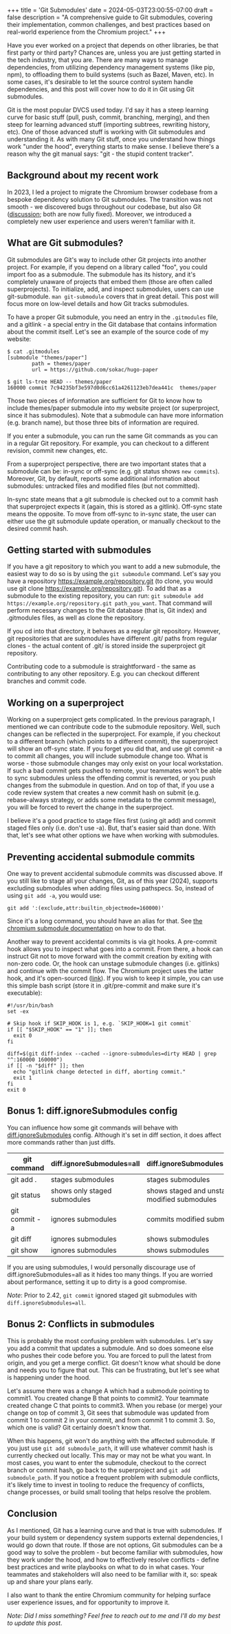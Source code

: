 +++
title = 'Git Submodules'
date = 2024-05-03T23:00:55-07:00
draft = false
description = "A comprehensive guide to Git submodules, covering their implementation, common challenges, and best practices based on real-world experience from the Chromium project."
+++

Have you ever worked on a project that depends on other libraries, be that
first party or third party? Chances are, unless you are just getting started in
the tech industry, that you are. There are many ways to manage dependencies,
from utilizing dependency management systems (like pip, npm), to offloading
them to build systems (such as Bazel, Maven, etc). In some cases, it's
desirable to let the source control system handle dependencies, and this post
will cover how to do it in Git using Git submodules.

Git is the most popular DVCS used today. I'd say it has a steep learning curve
for basic stuff (pull, push, commit, branching, merging), and then steep for
learning advanced stuff (importing subtrees, rewriting history, etc). One of
those advanced stuff is working with Git submodules and understanding it. As
with many Git stuff, once you understand how things  work "under the hood",
everything starts to make sense. I believe there's a reason why the git manual
says: "git - the stupid content tracker".

## Background about my recent work
In 2023, I led a project to migrate the Chromium browser codebase from a
bespoke dependency solution to Git submodules. The transition was not smooth -
we discovered bugs throughout our codebase, but also Git
([discussion](https://lore.kernel.org/git/20230829005606.136615-1-jonathantanmy@google.com/);
both are now fully fixed). Moreover, we introduced a completely new user experience
and users weren't familiar with it.

## What are Git submodules?
Git submodules are Git's way to include other Git projects into another
project. For example, if you depend on a library called "foo", you could
import foo as a submodule. The submodule has its history, and it's completely
unaware of projects that embed them (those are often called superprojects). To
initialize, add, and inspect submodules, users can use git-submodule. `man
git-submodule` covers that in great detail. This post will focus more on
low-level details and how Git tracks submodules.

To have a proper Git submodule, you need an entry in the `.gitmodules` file,
and a gitlink - a special entry in the Git database that contains information
about the commit itself. Let's see an example of the source code of my website:

```
$ cat .gitmodules
[submodule "themes/paper"]
        path = themes/paper
        url = https://github.com/sokac/hugo-paper

$ git ls-tree HEAD -- themes/paper
160000 commit 7c94235bf3e597d0d6cc61a4261123eb7dea441c  themes/paper
```

Those two pieces of information are sufficient for Git to know how to include
themes/paper submodule into my website project (or superproject, since it has
submodules). Note that a submodule can have more information (e.g. branch
name), but those three bits of information are required.

If you enter a submodule, you can run the same Git commands as you can in a
regular Git repository. For example, you can checkout to a different revision,
commit new changes, etc. 

From a superproject perspective, there are two important states that a
submodule can be: in-sync or off-sync (e.g. git status shows `new commits`).
Moreover, Git, by default, reports some additional information about
submodules: untracked files and modified files (but not committed).

In-sync state means that a git submodule is checked out to a commit hash that
superproject expects it (again, this is stored as a gitlink). Off-sync state
means the opposite. To move from off-sync to in-sync state, the user can either
use the git submodule update operation, or manually checkout to the desired
commit hash.

## Getting started with submodules
If you have a git repository to which you want to add a new submodule, the
easiest way to do so is by using the `git submodule` command. Let's say you
have a repository https://example.org/repository.git (to clone, you would use
git clone https://example.org/repository.git). To add that as a submodule to
the existing repository, you can run: `git submodule add
https://example.org/repository.git path_you_want`. That command will perform
necessary changes to the Git database (that is, Git index) and .gitmodules
files, as well as clone the repository.

If you cd into that directory, it behaves as a regular git repository. However,
git repositories that are submodules have different .git/ paths from regular
clones - the actual content of .git/ is stored inside the superproject git
repository.

Contributing code to a submodule is straightforward - the same as contributing
to any other repository. E.g. you can checkout different branches and commit
code.

## Working on a superproject
Working on a superproject gets complicated. In the previous paragraph, I
mentioned we can contribute code to the submodule repository. Well, such
changes can be reflected in the superproject. For example, if you checkout to a
different branch (which points to a different commit), the superproject will
show an off-sync state. If you forget you did that, and use git commit -a
to commit all changes, you will include submodule change too. What is worse -
those submodule changes may only exist on your local workstation. If such a bad
commit gets pushed to remote, your teammates won't be able to sync submodules
unless the offending commit is reverted, or you push changes from the submodule
in question. And on top of that, if you use a code review system that creates a
new commit hash on submit (e.g. rebase-always strategy, or adds some metadata
to the commit message), you will be forced to revert the change in the
superproject.

I believe it's a good practice to stage files first (using git add) and commit
staged files only (i.e. don't use -a). But, that's easier said than done. With
that, let's see what other options we have when working with submodules.

## Preventing accidental submodule commits
One way to prevent accidental submodule commits was discussed above. If you
still like to stage all your changes, Git, as of this year (2024), supports
excluding submodules when adding files using pathspecs. So, instead of using
`git add -a`, you would use:

```
git add ':(exclude,attr:builtin_objectmode=160000)'
```
Since it's a long command, you should have an alias for that. See [the chromium
submodule
documentation](https://chromium.googlesource.com/chromium/src/+/main/docs/git_submodules.md#submodules-during-git-status_git-commit_and-git-add)
on how to do that.

Another way to prevent accidental commits is via git hooks. A pre-commit hook
allows you to inspect what goes into a commit. From there, a hook can instruct
Git not to move forward with the commit creation by exiting with non-zero code.
Or, the hook can unstage submodule changes (i.e. gitlinks) and continue with the
commit flow. The Chromium project uses the latter hook, and it's open-sourced
([link](https://source.chromium.org/chromium/chromium/tools/depot_tools/+/main:hooks/pre-commit.py)).
If you wish to keep it simple, you can use this simple bash script (store it in
.git/pre-commit and make sure it's executable):

```
#!/usr/bin/bash
set -ex

# Skip hook if SKIP_HOOK is 1, e.g. `SKIP_HOOK=1 git commit`
if [[ "$SKIP_HOOK" == "1" ]]; then
  exit 0
fi

diff=$(git diff-index --cached --ignore-submodules=dirty HEAD | grep "^:160000 160000")
if [[ -n "$diff" ]]; then
  echo "gitlink change detected in diff, aborting commit."
  exit 1
fi
exit 0
```

## Bonus 1: diff.ignoreSubmodules config

You can influence how some git commands will behave with
[diff.ignoreSubmodules](https://www.git-scm.com/docs/git-config#Documentation/git-config.txt-diffignoreSubmodules)
config. Although it's set in diff section, it does affect more commands rather
than just diffs.

| git command | diff.ignoreSubmodules=all | diff.ignoreSubmodules=dirty\|none |
| --- | --- | --- |
| git add .   | stages submodules | stages submodules |
| git status   | shows only staged submodules | shows staged and unstaged modified submodules |
| git commit -a | ignores submodules | commits modified submodules |
| git diff | ignores submodules | shows submodules |
| git show | ignores submodules | shows submodules |

If you are using submodules, I would personally discourage use of
diff.ignoreSubmodules=all as it hides too many things. If you are worried about
performance, setting it up to dirty is a good compromise.

*Note*: Prior to 2.42, `git commit` ignored staged git submodules with
`diff.ignoreSubmodules=all`.

## Bonus 2: Conflicts in submodules
This is probably the most confusing problem with submodules. Let's say you add
a commit that updates a submodule. And so does someone else who pushes their
code before you. You are forced to pull the latest from origin, and you get a
merge conflict. Git doesn't know what should be done and needs you to figure
that out. This can be frustrating, but let's see what is happening under the
hood.

Let's assume there was a change A which had a submodule pointing to commit1.
You created change B that points to commit2. Your teammate created change C
that points to commit3. When you rebase (or merge) your change on top of commit
3, Git sees that submodule was updated from commit 1 to commit 2 in your
commit, and from commit 1 to commit 3. So, which one is valid? Git certainly
doesn't know that.

When this happens, git won't do anything with the affected submodule. If you
just use `git add submodule_path`, it will use whatever commit hash is
currently checked out locally. This may or may not be what you want. In most
cases, you want to enter the submodule, checkout to the correct branch or
commit hash, go back to the superproject and `git add submodule_path`. If you
notice a frequent problem with submodule conflicts, it's likely time to invest
in tooling to reduce the frequency of conflicts, change processes, or build
small tooling that helps resolve the problem.

## Conclusion
As I mentioned, Git has a learning curve and that is true with submodules. If
your build system or dependency system supports external dependencies, I would
go down that route. If those are not options, Git submodules can be a good
way to solve the problem - but become familiar with submodules, how they work
under the hood, and how to effectively resolve conflicts - define best practices
and write playbooks on what to do in what cases. Your teammates and stakeholders
will also need to be familiar with it, so: speak up and share your plans early.

I also want to thank the entire Chromium community for helping surface user
experience issues, and for opportunity to improve it.

_Note: Did I miss something? Feel free to reach out to me and I'll do my best to
update this post_.
